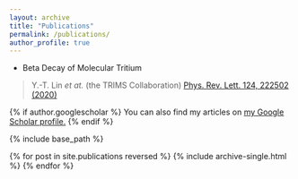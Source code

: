 ```yaml
---
layout: archive
title: "Publications"
permalink: /publications/
author_profile: true
---
```


* Beta Decay of Molecular Tritium
 >  Y.-T. Lin *et at.* (the TRIMS Collaboration)
 >  [Phys. Rev. Lett. 124, 222502 (2020)](https://journals.aps.org/prl/abstract/10.1103/PhysRevLett.124.222502)

{% if author.googlescholar %}
  You can also find my articles on <u><a href="{{author.googlescholar}}">my Google Scholar profile</a>.</u>
{% endif %}

{% include base_path %}

{% for post in site.publications reversed %}
  {% include archive-single.html %}
{% endfor %}
